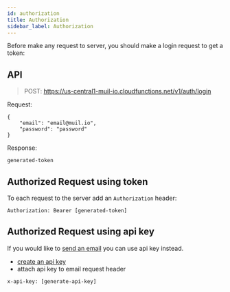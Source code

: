 ```yaml
---
id: authorization
title: Authorization
sidebar_label: Authorization
---
```


Before make any request to server, you should make a login request to get a token:

## API

> POST: https://us-central1-muil-io.cloudfunctions.net/v1/auth/login

Request:

```
{
	"email": "email@muil.io",
	"password": "password"
}
```

Response:

```
generated-token
```

## Authorized Request using token

To each request to the server add an `Authorization` header:

```
Authorization: Bearer [generated-token]
```

## Authorized Request using api key

If you would like to [send an email](sendingEmail.md) you can use api key instead.

- [create an api key](configurations/cli.md#api-keys)
- attach api key to email request header

```
x-api-key: [generate-api-key]
```
